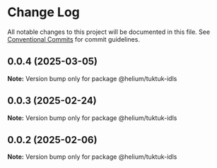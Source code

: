 # Change Log

All notable changes to this project will be documented in this file.
See [Conventional Commits](https://conventionalcommits.org) for commit guidelines.

## 0.0.4 (2025-03-05)

**Note:** Version bump only for package @helium/tuktuk-idls





## 0.0.3 (2025-02-24)

**Note:** Version bump only for package @helium/tuktuk-idls





## 0.0.2 (2025-02-06)

**Note:** Version bump only for package @helium/tuktuk-idls
